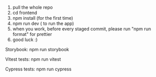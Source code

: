 1. pull the whole repo
2. cd frontend
3. npm install (for the first time)
4. npm run dev ( to run the app)
5. when you work, before every staged commit, please run "npm run format" for prettier
6. good luck :)

Storybook:
npm run storybook

Vitest tests:
npm run vitest

Cypress tests:
npm run cypress